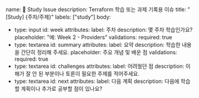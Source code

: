 name: 📖 Study Issue
description: Terraform 학습 또는 과제 기록용 이슈
title: "[Study] {주차/주제}"
labels: ["study"]
body:
  - type: input
    id: week
    attributes:
      label: 주차
      description: 몇 주차 학습인가요?
      placeholder: "예: Week 2 - Providers"
    validations:
      required: true
  - type: textarea
    id: summary
    attributes:
      label: 요약
      description: 학습한 내용을 간단히 정리해 주세요.
      placeholder: 주요 개념 및 배운 점
    validations:
      required: true
  - type: textarea
    id: challenges
    attributes:
      label: 어려웠던 점
      description: 이해가 잘 안 된 부분이나 토론이 필요한 주제를 적어주세요.
  - type: textarea
    id: next
    attributes:
      label: 다음 계획
      description: 다음에 학습할 계획이나 추가로 공부할 점이 있나요?
